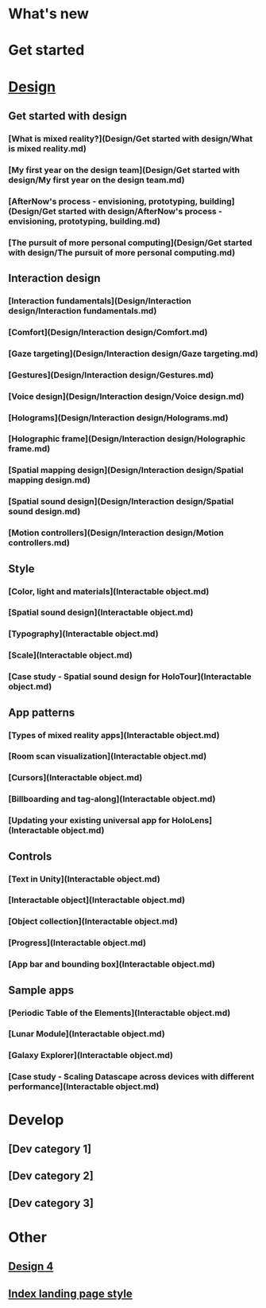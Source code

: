# What's new

# Get started

# [Design](DesignLanding.md)

## Get started with design
### [What is mixed reality?](Design/Get started with design/What is mixed reality.md)
### [My first year on the design team](Design/Get started with design/My first year on the design team.md)
### [AfterNow's process - envisioning, prototyping, building](Design/Get started with design/AfterNow's process - envisioning, prototyping, building.md)
### [The pursuit of more personal computing](Design/Get started with design/The pursuit of more personal computing.md)

## Interaction design
### [Interaction fundamentals](Design/Interaction design/Interaction fundamentals.md)
### [Comfort](Design/Interaction design/Comfort.md)
### [Gaze targeting](Design/Interaction design/Gaze targeting.md)
### [Gestures](Design/Interaction design/Gestures.md)
### [Voice design](Design/Interaction design/Voice design.md)
### [Holograms](Design/Interaction design/Holograms.md)
### [Holographic frame](Design/Interaction design/Holographic frame.md)
### [Spatial mapping design](Design/Interaction design/Spatial mapping design.md)
### [Spatial sound design](Design/Interaction design/Spatial sound design.md)
### [Motion controllers](Design/Interaction design/Motion controllers.md)

## Style
### [Color, light and materials](Interactable object.md)
### [Spatial sound design](Interactable object.md)
### [Typography](Interactable object.md)
### [Scale](Interactable object.md)
### [Case study - Spatial sound design for HoloTour](Interactable object.md)

## App patterns
### [Types of mixed reality apps](Interactable object.md)
### [Room scan visualization](Interactable object.md)
### [Cursors](Interactable object.md)
### [Billboarding and tag-along](Interactable object.md)
### [Updating your existing universal app for HoloLens](Interactable object.md)

## Controls
### [Text in Unity](Interactable object.md)
### [Interactable object](Interactable object.md)
### [Object collection](Interactable object.md)
### [Progress](Interactable object.md)
### [App bar and bounding box](Interactable object.md)

## Sample apps
### [Periodic Table of the Elements](Interactable object.md)
### [Lunar Module](Interactable object.md)
### [Galaxy Explorer](Interactable object.md)
### [Case study - Scaling Datascape across devices with different performance](Interactable object.md)

# Develop
## [Dev category 1]
## [Dev category 2]
## [Dev category 3]


# Other
## [Design 4](DesignLanding-4.md)
## [Index landing page style](index.md)
